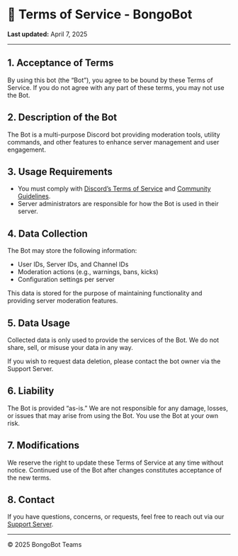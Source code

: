 # 📄 Terms of Service - BongoBot

**Last updated:** April 7, 2025

---

## 1. Acceptance of Terms
By using this bot (the “Bot”), you agree to be bound by these Terms of Service. If you do not agree with any part of these terms, you may not use the Bot.

## 2. Description of the Bot
The Bot is a multi-purpose Discord bot providing moderation tools, utility commands, and other features to enhance server management and user engagement.

## 3. Usage Requirements
- You must comply with [Discord’s Terms of Service](https://discord.com/terms) and [Community Guidelines](https://discord.com/guidelines).
- Server administrators are responsible for how the Bot is used in their server.

## 4. Data Collection
The Bot may store the following information:
- User IDs, Server IDs, and Channel IDs
- Moderation actions (e.g., warnings, bans, kicks)
- Configuration settings per server

This data is stored for the purpose of maintaining functionality and providing server moderation features.

## 5. Data Usage
Collected data is only used to provide the services of the Bot. We do not share, sell, or misuse your data in any way.

If you wish to request data deletion, please contact the bot owner via the Support Server.

## 6. Liability
The Bot is provided “as-is.” We are not responsible for any damage, losses, or issues that may arise from using the Bot. You use the Bot at your own risk.

## 7. Modifications
We reserve the right to update these Terms of Service at any time without notice. Continued use of the Bot after changes constitutes acceptance of the new terms.

## 8. Contact
If you have questions, concerns, or requests, feel free to reach out via our [Support Server](https://discord.gg/KjvpGs8DSA).

---

© 2025 BongoBot Teams
